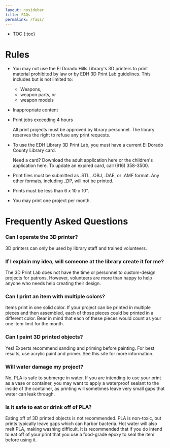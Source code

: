```yaml
---
layout: nosidebar
title: FAQs
permalink: /faqs/
---
```


* TOC
{:toc}

# Rules

- You may not use the El Dorado Hills Library's 3D printers to print material
  prohibited by law or by EDH 3D Print Lab guidelines. This includes but is not
  limited to:
  - Weapons,
  - weapon parts, or
  - weapon models
- Inappropriate content  
- Print jobs exceeding 4 hours

  <div class="bs-callout bs-callout-info">
    <p>
      All print projects must be approved by library personnel. The library
      reserves the right to refuse any print requests.
      </p>
  </div>

- To use the EDH Library 3D Print Lab, you must have a current El Dorado County
  Library card.

  <div class="bs-callout bs-callout-info">
    <p>
     Need a card? Download the adult application here or the children's
     application here. To update an expired card, call (916) 358-3500.
    </p>
  </div>

- Print files must be submitted as .STL, .OBJ, .DAE, or .AMF format. Any other
  formats, including .ZIP, will not be printed.
- Prints must be less than 6 x 10 x 10".  
- You may print one project per month.

# Frequently Asked Questions

### Can I operate the 3D printer?
3D printers can only be used by library staff and trained volunteers.

### If I explain my idea, will someone at the library create it for me?
The 3D Print Lab does not have the time or personnel to custom-design projects
for patrons. However, volunteers are more than happy to help anyone who needs
help creating their design.

### Can I print an item with multiple colors?
Items print in one solid color. If your project can be printed in multiple
pieces and then assembled, each of those pieces could be printed in a different
color. Bear in mind that each of these pieces would count as your one item
limit for the month.

### Can I paint 3D printed objects?
Yes! Experts recommend sanding and priming before painting. For best results,
use acrylic paint and primer. See this site for more information.

### Will water damage my project?
No, PLA is safe to submerge in water. If you are intending to use your print as
a vase or container, you may want to apply a waterproof sealant to the inside of
 the container, as printing will sometimes leave very small gaps that water can
 leak through.  

### Is it safe to eat or drink off of PLA?
Eating off of 3D printed objects is not recommended. PLA is non-toxic, but
prints typically leave gaps which can harbor bacteria. Hot water will also melt
PLA, making washing difficult. It is recommended that if you do intend to eat
off of your print that you use a food-grade epoxy to seal the item before using
it.
